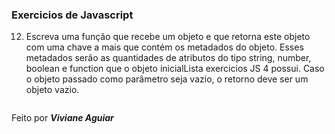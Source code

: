 ### Exercicios de Javascript

12) Escreva uma função que recebe um objeto e que retorna este objeto com uma
chave a mais que contém os metadados do objeto. Esses metadados serão as
quantidades de atributos do tipo string, number, boolean e function que o objeto inicialLista exercicios JS 4
possui. Caso o objeto passado como parâmetro seja vazio, o retorno deve ser um
objeto vazio.

<img src="">

Feito por ***Viviane Aguiar***